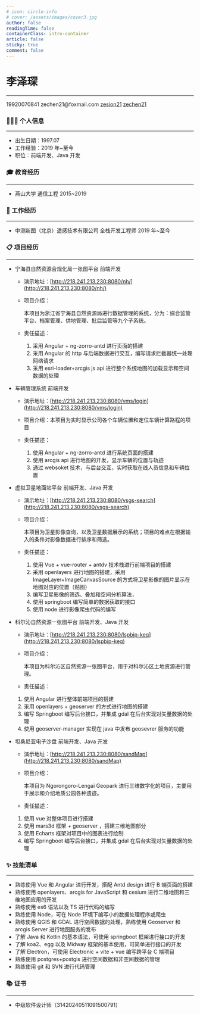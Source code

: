 ```yaml
---
# icon: circle-info
# cover: /assets/images/cover3.jpg
author: false
readingTime: false
containerClass: intro-container
article: false
sticky: true
comment: false
---
```


<div ></div>

# 李泽琛

---

<div class="contact" >
         <span> 
           <span class="iconfont-intro icon-phone" style="color:#1296db"></span>
             19920070841
         </span>
         <span>
          <span class="iconfont-intro icon-email" style="color:#ea9518" ></span>
             zechen21@foxmail.com
         </span>
         <span>
          <span class="iconfont-intro icon-github"></span>
           <a href="https://github.com/zesion21">zesion21</a>
         </span>
         <span>
             <span class="iconfont-intro icon-gitee" style="color:red" ></span>
             <a href="https://gitee.com/zechen21" target="_blank" >zechen21</a>
         </span>
 </div>

### 👨🏻‍💻 个人信息

---

- 出生日期：1997.07
- 工作经验：2019 年~至今
- 职位：前端开发、Java 开发

### 🎓 教育经历

---

- 燕山大学 通信工程 2015~2019

### 💼 工作经历

---

- 中测新图（北京）遥感技术有限公司 全栈开发工程师 2019 年~至今

### 📋 项目经历

---

- 宁海县自然资源合规化局一张图平台 前端开发

  - 演示地址：[http://218.241.213.230:8080/nh/](http://218.241.213.230:8080/nh/)

  - 项目介绍：

    本项目为浙江省宁海县自然资源局进行数据管理的系统，分为：综合监管平台、档案管理、供地管理、批后监管等九个子系统。

  - 责任描述：

    1. 采用 Angular + ng-zorro-antd 进行页面的搭建
    2. 采用 Angular 的 http 与后端数据进行交互，编写请求拦截器统一处理网络请求
    3. 采用 esri-loader+arcgis js api 进行整个系统地图的加载显示和空间数据的处理

- 车辆管理系统 前端开发

  - 演示地址：[http://218.241.213.230:8080/vms/login](http://218.241.213.230:8080/vms/login)

  - 项目介绍：本项目为实时显示公司各个车辆位置和定位车辆计算路程的项目

  - 责任描述：
    1. 使用 Angular + ng-zorro-antd 进行系统页面的搭建
    2. 使用 arcgis api 进行地图的开发，显示车辆的位置与轨迹
    3. 通过 websoket 技术，与后台交互，实时获取在线人员信息和车辆位置

- 虚拟卫星地面站平台 前端开发、Java 开发

  - 演示地址：[http://218.241.213.230:8080/vsgs-search](http://218.241.213.230:8080/vsgs-search)

  - 项目介绍：

    本项目为卫星影像查询，以及卫星数据展示的系统；项目的难点在根据输入的条件对影像数据进行排序和筛选。

  - 责任描述：

    1. 使用 Vue + vue-router + antdv 技术栈进行前端项目的搭建
    2. 采用 openlayers 进行地图的搭建，采用 ImageLayer+ImageCanvasSource 的方式将卫星影像的图片显示在地图对应的位置（贴图）
    3. 编写卫星影像的筛选、叠加和空间分析算法，
    4. 使用 springboot 编写简单的数据获取的接口
    5. 使用 node 进行影像爬虫代码的编写

- 科尔沁自然资源一张图平台 前端开发、Java 开发

  - 演示地址：[http://218.241.213.230:8080/lspbip-keq](http://218.241.213.230:8080/lspbip-keq)
  - 项目介绍：

    本项目为科尔沁区自然资源一张图平台，用于对科尔沁区土地资源进行管理。

  - 责任描述：

  1.  使用 Angular 进行整体前端项目的搭建
  2.  采用 openlayers + geoserver 的方式进行地图的搭建
  3.  编写 Springboot 编写后台接口，并集成 gdal 在后台实现对矢量数据的处理
  4.  使用 geoserver-manager 实现在 java 中发布 geosevrer 服务的功能

<!-- - 航图大师可视化决策平台 前端开发、Java 开发 (2023.08~2024.02)

  - 项目介绍：



  - 责任描述：

    1. 试试 -->

- 坦桑尼亚电子沙盘 前端开发、Java 开发

  - 演示地址：[http://218.241.213.230:8080/sandMap](http://218.241.213.230:8080/sandMap)

  - 项目介绍：

    本项目为 Ngorongoro-Lengai Geopark 进行三维数字化的项目，主要用于展示和介绍地质公园各种遗迹。

  - 责任描述：

  1.  使用 vue 对整体项目进行搭建
  2.  使用 mars3d 框架 + geoserver ，搭建三维地图部分
  3.  使用 Echarts 框架对项目中的图表进行绘制
  4.  编写 Springboot 编写后台接口，并集成 gdal 在后台实现对矢量数据的处理

<!--  - 雅下实景三维数据服务平台 前端开发、Java 开发 (2024.07~2024.12)

  - 项目介绍：

  - 责任描述： -->

### ✨ 技能清单

---

- 熟练使用 Vue 和 Angular 进行开发，搭配 Antd design 进行 B 端页面的搭建
- 熟练使用 openlayers、arcgis for JavaScript 和 cesium 进行二维地图和三维地图应用的开发
- 熟练使用 es6 语法以及 TS 进行代码的编写
- 熟练使用 Node，可在 Node 环境下编写小的数据处理程序或爬虫
- 熟练使用 QGIS 和 GDAL 进行空间数据的处理，熟练使用 Geoserver 和 arcgis Server 进行地图服务的发布
- 了解 Java 和 Kotlin 的基本语法，可使用 springboot 框架进行接口的开发
- 了解 koa2、egg 以及 Midway 框架的基本使用，可简单进行接口的开发
- 了解 Electron，可使用 Electronic + vite + vue 编写跨平台 C 端项目
- 熟练使用 postgres+postgis 进行空间数据和非空间数据的管理
- 熟练使用 git 和 SVN 进行代码管理

### 📚 证书

---

- 中级软件设计师（31420240511091500791）
